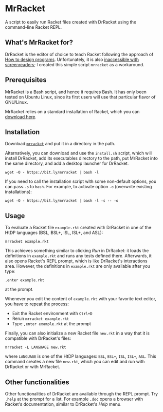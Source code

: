 # MrRacket

A script to easily run Racket files created with DrRacket using the command-line Racket REPL.


## What's MrRacket for?

DrRacket is the editor of choice to teach Racket following the approach of [How to design programs](https://htdp.org/).
Unfortunately, it is also [inaccessible with screenreaders](https://github.com/racket/drracket/issues/219);
I created this simple script `mrracket` as a workaround.


## Prerequisites

MrRacket is a Bash script, and hence it requires Bash. It has only
been tested on Ubuntu Linux, since its first users will use that
particular flavor of GNU/Linux.

MrRacket relies on a standard installation of Racket, which you can
[download here](https://download.racket-lang.org/).


## Installation

Download [`mrracket`](./mrracket) and put it in a directory in the path.

Alternatively, you can download and use the `install.sh` script, which
will install DrRacket, add its executables directory to the path, 
put MrRacket into the same directory, and add a desktop launcher for DrRacket.

```
wget -O - https://bit.ly/mrracket | bash -l
```

If you need to call the installation script with some non-default
options, you can pass `-s` to `bash`. For example, to activate option
`-o` (overwrite existing installations):

```
wget -O - https://bit.ly/mrracket | bash -l -s -- -o
```


## Usage

To evaluate a Racket file `example.rkt` created with DrRacket in one of the HtDP languages (BSL, BSL+, ISL, ISL+, and ASL):

```
mrracket example.rkt
```

This achieves something similar to clicking *Run* in DrRacket:
it loads the definitions in `example.rkt` and runs any tests defined there.
Afterwards, it also opens Racket's REPL prompt, which is like DrRacket's interactions area.
However, the definitions in `example.rkt` are only available after you type:

```
,enter example.rkt
```

at the prompt.

Whenever you edit the content of `example.rkt` with your favorite text
editor, you have to repeat the process:

   - Exit the Racket environment with `Ctrl+D`
   - Rerun `mrracket example.rkt`
   - Type `,enter example.rkt` at the prompt

Finally, you can also initialize a new Racket file `new.rkt` in a way that it is compatible
with DrRacket's files:

```
mrracket -L LANGUAGE new.rkt
```

where `LANGUAGE` is one of the HtDP languages: `BSL`, `BSL+`, `ISL`, `ISL+`, `ASL`.
This command creates a new file `new.rkt`, which you can edit and run with DrRacket
or with MrRacket.


## Other functionalities

Other functionalities of DrRacket are available through the REPL prompt.
Try `,help` at the prompt for a list.
For example `,doc` opens a browser with Racket's documentation, similar
to DrRacket's *Help* menu.
